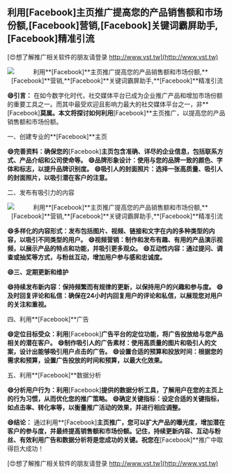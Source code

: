 ## **利用**[Facebook]**主页推广提高您的产品销售额和市场份额,**[Facebook]**营销,**[Facebook]**关键词霸屏助手,**[Facebook]**精准引流**

[😍想了解推广相关软件的朋友请登录 http://www.vst.tw](http://www.vst.tw)

 <center><img src="https://vst.tw/MP4/tuiguang/png/8.png" alt="利用**[Facebook]**主页推广提高您的产品销售额和市场份额,**[Facebook]**营销,**[Facebook]**关键词霸屏助手,**[Facebook]**精准引流"></center>

**😄引言：**
在如今数字化时代，社交媒体平台已成为企业推广产品和增加市场份额的重要工具之一。而其中最受欢迎且影响力最大的社交媒体平台之一，非**[Facebook]**莫属。本文将探讨如何利用**[Facebook]**主页推广，以提高您的产品销售额和市场份额。

一、创建专业的**[Facebook]**主页

**😄完善资料：确保您的**[Facebook]**主页包含准确、详尽的企业信息，包括联系方式、产品介绍和公司使命等。**
**😄品牌形象设计：使用与您的品牌一致的颜色、字体和标志，以提升品牌识别度。**
**😄吸引人的封面照片：选择一张高质量、吸引人的封面照片，以吸引潜在客户的注意。**

二、发布有吸引力的内容

 <center><img src="https://vst.tw/MP4/tuiguang/png/2.png" alt="利用**[Facebook]**主页推广提高您的产品销售额和市场份额,**[Facebook]**营销,**[Facebook]**关键词霸屏助手,**[Facebook]**精准引流"></center>

**😄多样化的内容形式：发布包括图片、视频、链接和文字在内的多种类型的内容，以吸引不同类型的用户。**
**😄视频营销：制作和发布有趣、有用的产品演示视频，以展示产品的特点和功能，并吸引更多观众。**
**😄互动性内容：通过提问、调查或抽奖等方式，与粉丝互动，增加用户参与感和忠诚度。**

**😄三、定期更新和维护**

**😄持续发布新内容：保持频繁而有规律的更新，以保持用户的兴趣和参与度。**
**😄及时回复评论和私信：确保在24小时内回复用户的评论和私信，以展现您对用户的关注和重视。**

四、利用**[Facebook]**广告

**😄定位目标受众：利用**[Facebook]**广告平台的定位功能，将广告投放给与您产品相关的潜在客户。**
**😄制作吸引人的广告素材：使用高质量的图片和吸引人的文案，设计出能够吸引用户点击的广告。**
**😄设置合适的预算和投放时间：根据您的需求和预算，设置广告投放的时间和预算，以最大化效果。**

五、利用**[Facebook]**数据分析

**😄分析用户行为：利用**[Facebook]**提供的数据分析工具，了解用户在您的主页上的行为习惯，从而优化您的推广策略。**
**😄确定关键指标：设定合适的关键指标，如点击率、转化率等，以衡量推广活动的效果，并进行相应调整。**

**😄结论：**
通过利用**[Facebook]**主页推广，您可以扩大产品的曝光度，增加潜在客户的参与度，并最终提高销售额和市场份额。记住，持续更新内容、互动与粉丝、有效利用广告和数据分析将是您成功的关键。祝您在**[Facebook]**推广中取得巨大成功！

[😍想了解推广相关软件的朋友请登录 http://www.vst.tw](http://www.vst.tw)



